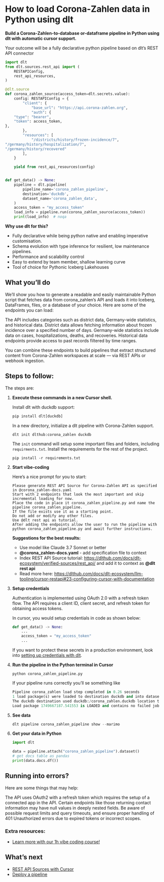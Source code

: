 # How to load Corona-Zahlen data in Python using dlt

**Build a Corona-Zahlen-to-database or-dataframe pipeline in Python using dlt with automatic cursor support.**

Your outcome will be a fully declarative python pipeline based on dlt’s REST API connector

```python
import dlt
from dlt.sources.rest_api import (
    RESTAPIConfig,
    rest_api_resources,
)

@dlt.source
def corona_zahlen_source(access_token=dlt.secrets.value):
    config: RESTAPIConfig = {
        "client": {
            "base_url": "https://api.corona-zahlen.org",
            "auth": {
    "type": "bearer",
    "token": access_token,
},
        },
        "resources": [
            "/districts/history/frozen-incidence/7",
"/germany/history/hospitalization/7",
"/germany/history/recovered"
        ],
    }

    yield from rest_api_resources(config)


def get_data() -> None:
    pipeline = dlt.pipeline(
        pipeline_name='corona_zahlen_pipeline',
        destination='duckdb',
        dataset_name='corona_zahlen_data', 
    )
    access_token = "my_access_token"
    load_info = pipeline.run(corona_zahlen_source(access_token))
    print(load_info)  # noqa
```

**Why use dlt for this?**

- Fully declarative while being python native and enabling imperative customisation.
- Schema evolution with type inference for resilient, low maintenance pipelines.
- Performance and scalability control
- Easy to extend by team member, shallow learning curve
- Tool of choice for Pythonic Iceberg  Lakehouses

## What you’ll do

We’ll show you how to generate a readable and easily maintainable Python script that fetches data from corona_zahlen’s API and loads it into Iceberg, DataFrames, files, or a database of your choice. Here are some of the endpoints you can load:

The API includes categories such as district data, Germany-wide statistics, and historical data. District data allows fetching information about frozen incidence over a specified number of days. Germany-wide statistics include data on cases, hospitalizations, deaths, and recoveries. Historical data endpoints provide access to past records filtered by time ranges.

You can combine these endpoints to build pipelines that extract structured content from Corona-Zahlen workspaces at scale — via REST APIs or webhook ingestion.

## Steps to follow:

The steps are:

1. **Execute these commands in a new Cursor shell.**
    
    Install dlt with duckdb support:
    ```python
    pip install dlt[duckdb]
    ```

    In a new directory, initialize a dlt pipeline with Corona-Zahlen support.
    ```
    dlt init dlthub:corona_zahlen duckdb
    ```

    The `init` command will setup some important files and folders, including `requirments.txt`. Install the requirements for the rest of the project.
    ```
    pip install -r requirements.txt
    ```
    
2. **Start vibe-coding**
    
    Here’s a nice prompt for you to start: 
    
    ```
    Please generate REST API Source for Corona-Zahlen API as specified in @corona_zahlen-docs.yaml 
    Start with 2 endpoints that look the most important and skip incremental loading for now. 
    Place the code in place it corona_zahlen_pipeline.py and name the pipeline corona_zahlen_pipeline. 
    If the file exists use it as a starting point. 
    Do not add or modify any other files. 
    Use @dlt rest api as tutorial. 
    After adding the endpoints allow the user to run the pipeline with python corona_zahlen_pipeline.py and await further instructions.
    
    ```
    
    **Suggestions for the best results:**
    - Use model like Claude 3.7 Sonnet or better
    - **@corona_zahlen-docs.yaml** - add specification file to context
    - Index REST API Source tutorial: https://dlthub.com/docs/dlt-ecosystem/verified-sources/rest_api/ and add it to context as **@dlt rest api**
    - Read more here: https://dlthub.com/docs/dlt-ecosystem/llm-tooling/cursor-restapi#23-configuring-cursor-with-documentation
    
3. **Setup credentials** 
    
    Authentication is implemented using OAuth 2.0 with a refresh token flow. The API requires a client ID, client secret, and refresh token for obtaining access tokens.

    In cursor, you would setup credentials in code as shown below:
    
    ```python
    def get_data() -> None:
        ...
        access_token = "my_access_token"
        ...
    ```
    
    If you want to protect these secrets in a production environment, look into [setting up credentials with dlt](https://dlthub.com/docs/walkthroughs/add_credentials).
    
4. **Run the pipeline in the Python terminal in Cursor**
    
    ```
    python corona_zahlen_pipeline.py
    ```
    
    If your pipeline runs correctly you’ll se something like
    
    ```python
    Pipeline corona_zahlen load step completed in 0.26 seconds
    1 load package(s) were loaded to destination duckdb and into dataset corona_zahlen_data
    The duckdb destination used duckdb:/corona_zahlen.duckdb location to store data
    Load package 1749667187.541553 is LOADED and contains no failed jobs
    ```
    
5. **See data**
    
    ```python
    dlt pipeline corona_zahlen_pipeline show --marimo
    ```
    
6. **Get your data in Python**
    
    ```python
    import dlt
    
    data = pipeline.attach("corona_zahlen_pipeline").dataset()
    # get docs table as pandas
    print(data.docs.df())
    ```
    

## Running into errors?

Here are some things that may help:

The API uses OAuth2 with a refresh token which requires the setup of a connected app in the API. Certain endpoints like those returning contact information may have null values in deeply nested fields. Be aware of possible request limits and query timeouts, and ensure proper handling of 401 Unauthorized errors due to expired tokens or incorrect scopes.

### Extra resources:

- [Learn more with our 1h vibe coding course!](https://www.youtube.com/watch?v=GGid70rnJuM)

## What’s next

- [REST API Sources with Cursor](https://dlthub.com/docs/dlt-ecosystem/llm-tooling/cursor-restapi)
- [Deploy a pipeline](https://dlthub.com/docs/walkthroughs/deploy-a-pipeline)